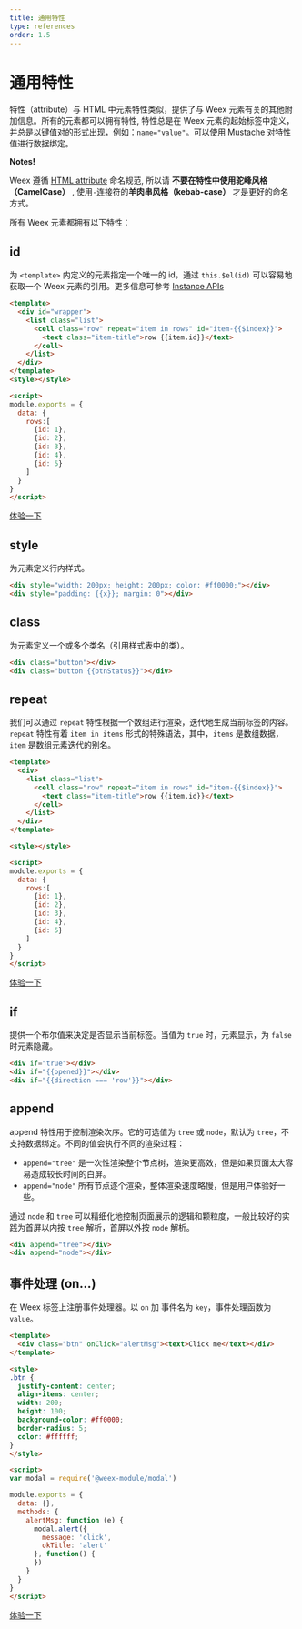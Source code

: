 ```yaml
---
title: 通用特性
type: references
order: 1.5
---
```


# 通用特性

特性（attribute）与 HTML 中元素特性类似，提供了与 Weex 元素有关的其他附加信息。所有的元素都可以拥有特性, 特性总是在 Weex 元素的起始标签中定义，并总是以键值对的形式出现，例如：`name="value"`。可以使用 [Mustache](https://mustache.github.io/) 对特性值进行数据绑定。

**Notes!**

Weex 遵循 [HTML attribute](https://en.wikipedia.org/wiki/HTML_attribute) 命名规范, 所以请 **不要在特性中使用驼峰风格（CamelCase）** , 使用`-`连接符的**羊肉串风格（kebab-case）** 才是更好的命名方式。

所有 Weex 元素都拥有以下特性： 

## id

为 `<template>` 内定义的元素指定一个唯一的 id，通过 `this.$el(id)` 可以容易地获取一个 Weex 元素的引用。更多信息可参考 [Instance APIs](http://alibaba.github.io/weex/cn/doc/references/api.html) 

```html
<template>
  <div id="wrapper">
    <list class="list">
      <cell class="row" repeat="item in rows" id="item-{{$index}}">
        <text class="item-title">row {{item.id}}</text>
      </cell>
    </list>
  </div>
</template>
<style></style>

<script>
module.exports = {
  data: {
    rows:[
      {id: 1},
      {id: 2},
      {id: 3},
      {id: 4},
      {id: 5}
    ]
  }
}
</script>
```

[体验一下](http://dotwe.org/b5032fa96e3e657711916148b1978ad3)

## style

为元素定义行内样式。

```html
<div style="width: 200px; height: 200px; color: #ff0000;"></div>
<div style="padding: {{x}}; margin: 0"></div>
```

## class

为元素定义一个或多个类名（引用样式表中的类）。    

```html
<div class="button"></div>
<div class="button {{btnStatus}}"></div>
```

## repeat

我们可以通过 `repeat` 特性根据一个数组进行渲染，迭代地生成当前标签的内容。`repeat` 特性有着 `item in items` 形式的特殊语法，其中，`items` 是数组数据，`item` 是数组元素迭代的别名。

```html
<template>
  <div>
    <list class="list">
      <cell class="row" repeat="item in rows" id="item-{{$index}}">
        <text class="item-title">row {{item.id}}</text>
      </cell>
    </list>
  </div>
</template>

<style></style>

<script>
module.exports = {
  data: {
    rows:[
      {id: 1},
      {id: 2},
      {id: 3},
      {id: 4},
      {id: 5}
    ]
  }
}
</script>
```

[体验一下](http://dotwe.org/b5032fa96e3e657711916148b1978ad3)

## if

提供一个布尔值来决定是否显示当前标签。当值为 `true` 时，元素显示，为 `false` 时元素隐藏。

```html
<div if="true"></div>
<div if="{{opened}}"></div>
<div if="{{direction === 'row'}}"></div>
```

## append

append 特性用于控制渲染次序。它的可选值为 `tree` 或 `node`，默认为 `tree`，不支持数据绑定。不同的值会执行不同的渲染过程：

- `append="tree"` 是一次性渲染整个节点树，渲染更高效，但是如果页面太大容易造成较长时间的白屏。
- `append="node"` 所有节点逐个渲染，整体渲染速度略慢，但是用户体验好一些。

通过 `node` 和 `tree` 可以精细化地控制页面展示的逻辑和颗粒度，一般比较好的实践为首屏以内按 `tree` 解析，首屏以外按 `node` 解析。

```html
<div append="tree"></div>
<div append="node"></div>
```

## 事件处理 (on...)

在 Weex 标签上注册事件处理器。以 `on` 加 事件名为 `key`，事件处理函数为 `value`。

```html
<template>
  <div class="btn" onClick="alertMsg"><text>Click me</text></div>
</template>

<style>
.btn {
  justify-content: center;
  align-items: center;
  width: 200;
  height: 100;
  background-color: #ff0000;
  border-radius: 5;
  color: #ffffff;
}
</style>

<script>
var modal = require('@weex-module/modal')

module.exports = {
  data: {},
  methods: {
    alertMsg: function (e) {
      modal.alert({
        message: 'click',
        okTitle: 'alert'
      }, function() {
      })
    }
  }
}
</script>
```

[体验一下](http://dotwe.org/97de59d24d7667aa91187d59123d24a6)
